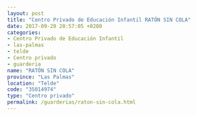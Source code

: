 ```yaml
---
layout: post
title: "Centro Privado de Educación Infantil RATÓN SIN COLA"
date: 2017-09-20 20:57:05 +0200
categories:
- Centro Privado de Educación Infantil
- las-palmas
- telde
- Centro privado
- guarderia
name: "RATÓN SIN COLA"
province: "Las Palmas"
location: "Telde"
code: "35014974"
type: "Centro privado"
permalink: /guarderias/raton-sin-cola.html
---
```

